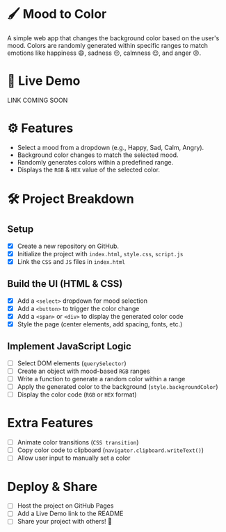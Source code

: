 # 🖌 Mood to Color

A simple web app that changes the background color based on the user's mood. Colors are randomly generated within specific ranges to match emotions like happiness 😄, sadness 😔, calmness 😌, and anger 😡.

# 🔗 Live Demo

LINK COMING SOON

# ⚙️ Features

-   Select a mood from a dropdown (e.g., Happy, Sad, Calm, Angry).
-   Background color changes to match the selected mood.
-   Randomly generates colors within a predefined range.
-   Displays the `RGB` & `HEX` value of the selected color.

# 🛠 Project Breakdown

## Setup

-   [x] Create a new repository on GitHub.
-   [x] Initialize the project with `index.html`, `style.css`, `script.js`
-   [x] Link the `CSS` and `JS` files in `index.html`

## Build the UI (HTML & CSS)

-   [x] Add a `<select>` dropdown for mood selection
-   [x] Add a `<button>` to trigger the color change
-   [x] Add a `<span>` or `<div>` to display the generated color code
-   [x] Style the page (center elements, add spacing, fonts, etc.)

## Implement JavaScript Logic

-   [ ] Select DOM elements (`querySelector`)
-   [ ] Create an object with mood-based `RGB` ranges
-   [ ] Write a function to generate a random color within a range
-   [ ] Apply the generated color to the background (`style.backgroundColor`)
-   [ ] Display the color code (`RGB` or `HEX` format)

# Extra Features

-   [ ] Animate color transitions (`CSS transition`)
-   [ ] Copy color code to clipboard (`navigator.clipboard.writeText()`)
-   [ ] Allow user input to manually set a color

# Deploy & Share

-   [ ] Host the project on GitHub Pages
-   [ ] Add a Live Demo link to the README
-   [ ] Share your project with others! 🚀
